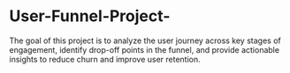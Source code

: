# User-Funnel-Project-
The goal of this project is to analyze the user journey across key stages of engagement, identify drop-off points in the funnel, and provide actionable insights to reduce churn and improve user retention.
